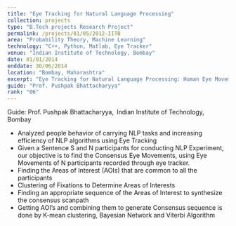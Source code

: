 ```yaml
---
title: "Eye Tracking for Natural Language Processing"
collection: projects
type: "B.Tech projects Research Project"
permalink: /projects/01/05/2012-IITB
area: "Probability Theory, Machine Learning"
technology: "C++, Python, Matlab, Eye Tracker"
venue: "Indian Institute of Technology, Bombay"
date: 01/01/2014
enddate: 30/06/2014
location: "Bombay, Maharashtra"
excerpt: "Eye Tracking for Natural Language Processing: Human Eye Movements patterns have been studied by psycholinguistics and computer linguistics to understand the cognitive aspects of natural language processing. For this, they often record the eye movements and find common trends that reflect the linguistic subtleties of text and are not prone to subjectivity. Thus it is required to engender method to find consensus eye movements."
guide: "Prof. Pushpak Bhattacharyya"
rank: "06"
---
```


Guide: Prof. Pushpak Bhattacharyya,&ensp;Indian Institute of Technology, Bombay

* Analyzed people behavior of carrying NLP tasks and increasing efficiency of NLP algorithms using Eye Tracking
* Given a Sentence S and N participants for conducting NLP Experiment, our objective is to find the Consensus Eye Movements, using Eye Movements of N participants recorded through eye tracker.
* Finding the Areas of Interest (AOIs) that are common to all the participants
* Clustering of Fixations to Determine Areas of Interests
* Finding an appropriate sequence of the Areas of Interest to synthesize the consensus scanpath
* Getting AOI’s and combining them to generate Consensus sequence is done by K-mean clustering, Bayesian Network and Viterbi Algorithm